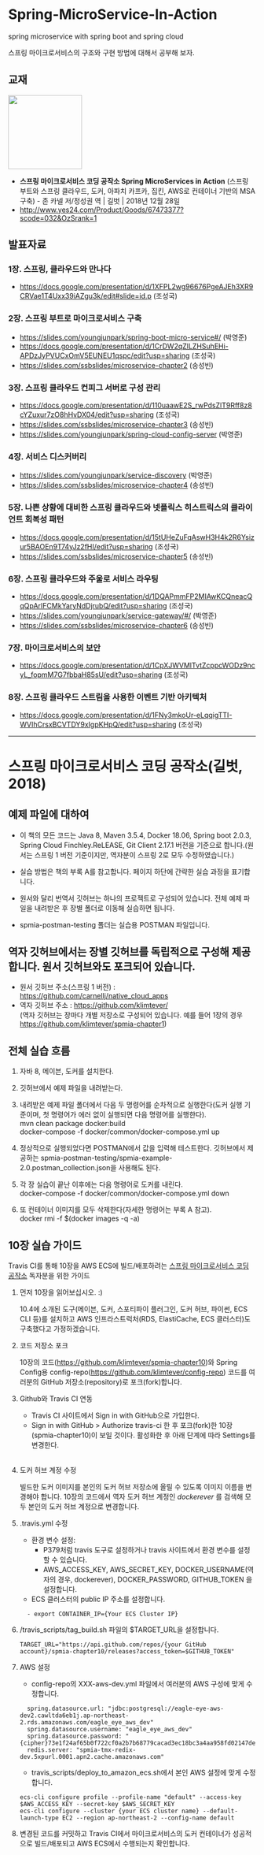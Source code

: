 # Spring-MicroService-In-Action
spring microservice with spring boot and spring cloud

스프링 마이크로서비스의 구조와 구현 방법에 대해서 공부해 보자.

## 교재
<img width="150" src="http://image.yes24.com/momo/TopCate2081/MidCate010/208097514.jpg">

- **스프링 마이크로서비스 코딩 공작소 Spring MicroServices in Action** (스프링 부트와 스프링 클라우드, 도커, 아파치 카프카, 집킨, AWS로 컨테이너 기반의 MSA 구축) - 존 카넬 저/정성권 역 | 길벗 | 2018년 12월 28일
- http://www.yes24.com/Product/Goods/67473377?scode=032&OzSrank=1

## 발표자료
### 1장. 스프링, 클라우드와 만나다
- https://docs.google.com/presentation/d/1XFPL2wg96676PgeAJEh3XR9CRVae1T4Uxx39iAZgu3k/edit#slide=id.p (조성국)

### 2장. 스프링 부트로 마이크로서비스 구축
- https://slides.com/youngjunpark/spring-boot-micro-service#/ (박영준)
- https://docs.google.com/presentation/d/1CrDW2qZlLZHSuhEHi-APDzJyPVUCxOmV5EUNEU1qspc/edit?usp=sharing (조성국)
- https://slides.com/ssbslides/microservice-chapter2 (송성빈)

### 3장. 스프링 클라우드 컨피그 서버로 구성 관리
- https://docs.google.com/presentation/d/110uaawE2S_rwPdsZlT9Rff8z8cYZuxur7zO8hHvDX04/edit?usp=sharing (조성국)
- https://slides.com/ssbslides/microservice-chapter3 (송성빈)
- https://slides.com/youngjunpark/spring-cloud-config-server (박영준)

### 4장. 서비스 디스커버리
- https://slides.com/youngjunpark/service-discovery (박영준)
- https://slides.com/ssbslides/microservice-chapter4 (송성빈)

### 5장. 나쁜 상황에 대비한 스프링 클라우드와 넷플릭스 히스트릭스의 클라이언트 회복성 패턴
- https://docs.google.com/presentation/d/15tUHeZuFqAswH3H4k2R6Ysizur5BAOEn9T74yJz2fHI/edit?usp=sharing (조성국)
- https://slides.com/ssbslides/microservice-chapter5 (송성빈)

### 6장. 스프링 클라우드와 주울로 서비스 라우팅
- https://docs.google.com/presentation/d/1DQAPmmFP2MIAwKCQneacQqQpArIFCMkYaryNdDjrubQ/edit?usp=sharing (조성국)
- https://slides.com/youngjunpark/service-gateway/#/ (박영준)
- https://slides.com/ssbslides/microservice-chapter6 (송성빈)

### 7장. 마이크로서비스의 보안
- https://docs.google.com/presentation/d/1CpXJWVMlTvtZcppcWODz9ncyL_fopmM7G7fbbaH85sU/edit?usp=sharing (조성국)

### 8장. 스프링 클라우드 스트림을 사용한 이벤트 기반 아키텍처
- https://docs.google.com/presentation/d/1FNy3mkoUr-eLqqigTTI-WVIhCrsxBCVTDY9xIgpKHpQ/edit?usp=sharing (조성국)

---

<h1> 스프링 마이크로서비스 코딩 공작소(길벗, 2018)

## 예제 파일에 대하여 
- 이 책의 모든 코드는 Java 8, Maven 3.5.4, Docker 18.06, Spring boot 2.0.3, Spring Cloud Finchley.ReLEASE, Git Client 2.17.1 버전을 기준으로 합니다.(원서는 스프링 1 버전 기준이지만, 역자분이 스프링 2로 모두 수정하였습니다.)

- 실습 방법은 책의 부록 A를 참고합니다. 페이지 하단에 간략한 실습 과정을 표기합니다.

- 원서와 달리 번역서 깃허브는 하나의 프로젝트로 구성되어 있습니다. 전체 예제 파일을 내려받은 후 장별 폴더로 이동해 실습하면 됩니다.

- spmia-postman-testing 폴더는 실습용 POSTMAN 파일입니다.

## 역자 깃허브에서는 장별 깃허브를 독립적으로 구성해 제공합니다. 원서 깃허브와도 포크되어 있습니다.
- 원서 깃허브 주소(스프링 1 버전) : https://github.com/carnellj/native_cloud_apps <br/>
- 역자 깃허브 주소 : https://github.com/klimtever/   <br/>
(역자 깃허브는 장마다 개별 저장소로 구성되어 있습니다. 예를 들어 1장의 경우 https://github.com/klimtever/spmia-chapter1)

## 전체 실습 흐름

1. 자바 8, 메이븐, 도커를 설치한다. <br/>

2. 깃허브에서 예제 파일을 내려받는다. <br/>

3. 내려받은 예제 파일 폴더에서 다음 두 명령어를 순차적으로 실행한다(도커 실행 기준이며, 첫 명령어가 에러 없이 실행되면 다음 명령어를 실행한다).  <br/>
mvn clean package docker:build  <br/>
docker-compose -f docker/common/docker-compose.yml up  <br/>

4. 정상적으로 실행되었다면 POSTMAN에서 값을 입력해 테스트한다. 깃허브에서 제공하는 spmia-postman-testing/spmia-example-2.0.postman_collection.json을 사용해도 된다. <br/>

5. 각 장 실습이 끝난 이후에는 다음 명령어로 도커를 내린다.  <br/>
docker-compose -f docker/common/docker-compose.yml down  <br/>

6. 또 컨테이너 이미지를 모두 삭제한다(자세한 명령어는 부록 A 참고). <br/>
docker rmi -f $(docker images -q -a)  <br/>

## 10장 실습 가이드

Travis CI를 통해 10장을 AWS ECS에 빌드/배포하려는 [스프링 마이크로서비스 코딩 공작소](https://www.gilbut.co.kr/book/view?bookcode=BN002339) 독자분을 위한 가이드


1.	먼저 10장을 읽어보십시오. :)

	10.4에 소개된 도구(메이븐, 도커, 스포티파이 플러그인, 도커 허브, 파이썬, ECS CLI 등)를 설치하고 AWS 인프라스트럭처(RDS, ElastiCache, ECS 클러스터)도 구축했다고 가정하겠습니다.

2.	코드 저장소 포크

	10장의 코드(https://github.com/klimtever/spmia-chapter10)와 Spring Config용 config-repo(https://github.com/klimtever/config-repo) 코드를 여러분의 GitHub 저장소(repository)로 포크(fork)합니다.

3.	Github와 Travis CI 연동

	-	Travis CI 사이트에서 Sign in with GitHub으로 가입한다.
	-	Sign in with GitHub > Authorize travis-ci 한 후 포크(fork)한 10장(spmia-chapter10)이 보일 것이다. 활성화한 후 아래 단계에 따라 Settings를 변경한다.<br><br>

4.	도커 허브 계정 수정

	빌드한 도커 이미지를 본인의 도커 허브 저장소에 올릴 수 있도록 이미지 이름을 변경해야 합니다. 10장의 코드에서 역자 도커 허브 계정인 *dockerever* 를 검색해 모두 본인의 도커 허브 계정으로 변경합니다.

5.	.travis.yml 수정

	-	환경 변수 설정:
		-	P379처럼 travis 도구로 설정하거나 travis 사이트에서 환경 변수를 설정할 수 있습니다.
		-	AWS_ACCESS_KEY, AWS_SECRET_KEY, DOCKER_USERNAME(역자의 경우, dockerever), DOCKER_PASSWORD, GITHUB_TOKEN 을 설정합니다.
	-	ECS 클러스터의 public IP 주소를 설정합니다.

	```
	  - export CONTAINER_IP={Your ECS Cluster IP}
	```

6.	/travis_scripts/tag_build.sh 파일의 $TARGET_URL을 설정합니다.

	```
	TARGET_URL="https://api.github.com/repos/{your GitHub account}/spmia-chapter10/releases?access_token=$GITHUB_TOKEN"
	```

7.	AWS 설정

	-	config-repo의 XXX-aws-dev.yml 파일에서 여러분의 AWS 구성에 맞게 수정합니다.

	```
	  spring.datasource.url: "jdbc:postgresql://eagle-eye-aws-dev2.cawltda6eb1j.ap-northeast-2.rds.amazonaws.com/eagle_eye_aws_dev"
	  spring.datasource.username: "eagle_eye_aws_dev"
	  spring.datasource.password: "{cipher}73e1f24af65b0f722cf0a2b7b68779cacad3ec18bc3a4aa958fd02147de22037"
	  redis.server: "spmia-tmx-redix-dev.5xpurl.0001.apn2.cache.amazonaws.com"
	```

	-	travis_scripts/deploy_to_amazon_ecs.sh에서 본인 AWS 설정에 맞게 수정합니다.

	```
	ecs-cli configure profile --profile-name "default" --access-key $AWS_ACCESS_KEY --secret-key $AWS_SECRET_KEY
	ecs-cli configure --cluster {your ECS cluster name} --default-launch-type EC2 --region ap-northeast-2 --config-name default
	```

8.	변경된 코드를 커밋하고 Travis CI에서 마이크로서비스의 도커 컨테이너가 성공적으로 빌드/배포되고 AWS ECS에서 수행되는지 확인합니다.
